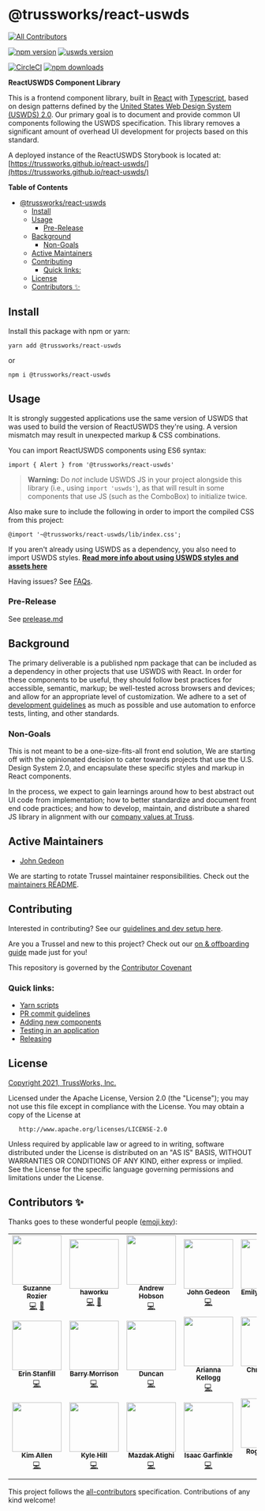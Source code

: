 # @trussworks/react-uswds

<!-- ALL-CONTRIBUTORS-BADGE:START - Do not remove or modify this section -->
[![All Contributors](https://img.shields.io/badge/all_contributors-21-orange.svg?style=flat-square)](#contributors-)
<!-- ALL-CONTRIBUTORS-BADGE:END -->

[![npm version](https://img.shields.io/npm/v/@trussworks/react-uswds)](https://www.npmjs.com/package/@trussworks/react-uswds)
[![uswds version](https://img.shields.io/github/package-json/dependency-version/trussworks/react-uswds/dev/uswds)](https://www.npmjs.com/package/uswds)

[![CircleCI](https://img.shields.io/circleci/build/github/trussworks/react-uswds/main)](https://circleci.com/gh/trussworks/react-uswds)
[![npm downloads](https://img.shields.io/npm/dm/@trussworks/react-uswds)](https://www.npmjs.com/package/@trussworks/react-uswds)

**ReactUSWDS Component Library**

This is a frontend component library, built in [React](https://reactjs.org/) with [Typescript](https://www.typescriptlang.org/), based on design patterns defined by the [United States Web Design System (USWDS) 2.0](https://designsystem.digital.gov/). Our primary goal is to document and provide common UI components following the USWDS specification. This library removes a significant amount of overhead UI development for projects based on this standard.

A deployed instance of the ReactUSWDS Storybook is located at: [https://trussworks.github.io/react-uswds/](https://trussworks.github.io/react-uswds/)

**Table of Contents**

- [@trussworks/react-uswds](#trussworksreact-uswds)
  - [Install](#install)
  - [Usage](#usage)
    - [Pre-Release](#pre-release)
  - [Background](#background)
    - [Non-Goals](#non-goals)
  - [Active Maintainers](#active-maintainers)
  - [Contributing](#contributing)
    - [Quick links:](#quick-links)
  - [License](#license)
  - [Contributors ✨](#contributors-)

## Install

Install this package with npm or yarn:

```
yarn add @trussworks/react-uswds
```

or

```
npm i @trussworks/react-uswds
```

## Usage

It is strongly suggested applications use the same version of USWDS that was used to build the version of ReactUSWDS they're using. A version mismatch may result in unexpected markup & CSS combinations.

You can import ReactUSWDS components using ES6 syntax:

```
import { Alert } from '@trussworks/react-uswds'
```

> **Warning:** Do _not_ include USWDS JS in your project alongside this library (i.e., using `import 'uswds'`), as that will result in some components that use JS (such as the ComboBox) to initialize twice.

Also make sure to include the following in order to import the compiled CSS from this project:

```
@import '~@trussworks/react-uswds/lib/index.css';
```

If you aren't already using USWDS as a dependency, you also need to import USWDS styles. **[Read more info about using USWDS styles and assets here](./docs/styles_and_assets.md)**

Having issues? See [FAQs](./docs/faqs.md).

### Pre-Release

See [prelease.md](docs/prerelease.md)

## Background

The primary deliverable is a published npm package that can be included as a dependency in other projects that use USWDS with React. In order for these components to be useful, they should follow best practices for accessible, semantic, markup; be well-tested across browsers and devices; and allow for an appropriate level of customization. We adhere to a set of [development guidelines](./docs/contributing.md#guidelines) as much as possible and use automation to enforce tests, linting, and other standards.

### Non-Goals

This is not meant to be a one-size-fits-all front end solution, We are starting off with the opinionated decision to cater towards projects that use the U.S. Design System 2.0, and encapsulate these specific styles and markup in React components.

In the process, we expect to gain learnings around how to best abstract out UI code from implementation; how to better standardize and document front end code practices; and how to develop, maintain, and distribute a shared JS library in alignment with our [company values at Truss](https://truss.works/values).

## Active Maintainers

- [John Gedeon](https://github.com/gidjin)

We are starting to rotate Trussel maintainer responsibilities. Check out the [maintainers README](./docs/for_maintainers.md).

## Contributing

Interested in contributing? See our [guidelines and dev setup here](./docs/contributing.md).

Are you a Trussel and new to this project? Check out our [on & offboarding guide](./docs/for_trussels.md) made just for you!

This repository is governed by the [Contributor Covenant](./CODE_OF_CONDUCT.md)

### Quick links:

- [Yarn scripts](./docs/contributing#available-commands)
- [PR commit guidelines](./docs/contributing.md#opening--merging-pull-requests)
- [Adding new components](./docs/adding_new_components.md)
- [Testing in an application](./docs/contributing.md#testing-in-an-application)
- [Releasing](./docs/releasing.md)

## License

[Copyright 2021, TrussWorks, Inc.](./LICENSE)

Licensed under the Apache License, Version 2.0 (the "License");
you may not use this file except in compliance with the License.
You may obtain a copy of the License at

       http://www.apache.org/licenses/LICENSE-2.0

Unless required by applicable law or agreed to in writing, software
distributed under the License is distributed on an "AS IS" BASIS,
WITHOUT WARRANTIES OR CONDITIONS OF ANY KIND, either express or implied.
See the License for the specific language governing permissions and
limitations under the License.

## Contributors ✨

Thanks goes to these wonderful people ([emoji key](https://allcontributors.org/docs/en/emoji-key)):

<!-- ALL-CONTRIBUTORS-LIST:START - Do not remove or modify this section -->
<!-- prettier-ignore-start -->
<!-- markdownlint-disable -->
<table>
  <tr>
    <td align="center"><a href="https://github.com/suzubara"><img src="https://avatars.githubusercontent.com/u/2723066?v=4?s=100" width="100px;" alt=""/><br /><sub><b>Suzanne Rozier</b></sub></a><br /><a href="https://github.com/trussworks/react-uswds/commits?author=suzubara" title="Code">💻</a> <a href="https://github.com/trussworks/react-uswds/commits?author=suzubara" title="Documentation">📖</a></td>
    <td align="center"><a href="https://github.com/haworku"><img src="https://avatars.githubusercontent.com/u/10750442?v=4?s=100" width="100px;" alt=""/><br /><sub><b>haworku</b></sub></a><br /><a href="https://github.com/trussworks/react-uswds/commits?author=haworku" title="Code">💻</a> <a href="https://github.com/trussworks/react-uswds/commits?author=haworku" title="Documentation">📖</a></td>
    <td align="center"><a href="https://github.com/ahobson"><img src="https://avatars.githubusercontent.com/u/21983?v=4?s=100" width="100px;" alt=""/><br /><sub><b>Andrew Hobson</b></sub></a><br /><a href="https://github.com/trussworks/react-uswds/commits?author=ahobson" title="Code">💻</a></td>
    <td align="center"><a href="https://github.com/gidjin"><img src="https://avatars.githubusercontent.com/u/940173?v=4?s=100" width="100px;" alt=""/><br /><sub><b>John Gedeon</b></sub></a><br /><a href="https://github.com/trussworks/react-uswds/commits?author=gidjin" title="Code">💻</a></td>
    <td align="center"><a href="https://github.com/eamahanna"><img src="https://avatars.githubusercontent.com/u/56279459?v=4?s=100" width="100px;" alt=""/><br /><sub><b>Emily Mahanna</b></sub></a><br /><a href="https://github.com/trussworks/react-uswds/commits?author=eamahanna" title="Code">💻</a></td>
    <td align="center"><a href="https://github.com/brandonlenz"><img src="https://avatars.githubusercontent.com/u/15805554?v=4?s=100" width="100px;" alt=""/><br /><sub><b>Brandon Lenz</b></sub></a><br /><a href="https://github.com/trussworks/react-uswds/commits?author=brandonlenz" title="Code">💻</a> <a href="https://github.com/trussworks/react-uswds/commits?author=brandonlenz" title="Documentation">📖</a></td>
    <td align="center"><a href="https://github.com/sojeri"><img src="https://avatars.githubusercontent.com/u/10818509?v=4?s=100" width="100px;" alt=""/><br /><sub><b>Jeri Sommers</b></sub></a><br /><a href="https://github.com/trussworks/react-uswds/commits?author=sojeri" title="Code">💻</a></td>
  </tr>
  <tr>
    <td align="center"><a href="https://github.com/tinyels"><img src="https://avatars.githubusercontent.com/u/3142631?v=4?s=100" width="100px;" alt=""/><br /><sub><b>Erin Stanfill</b></sub></a><br /><a href="https://github.com/trussworks/react-uswds/commits?author=tinyels" title="Code">💻</a></td>
    <td align="center"><a href="http://www.barrymorrison.com/"><img src="https://avatars.githubusercontent.com/u/689591?v=4?s=100" width="100px;" alt=""/><br /><sub><b>Barry Morrison</b></sub></a><br /><a href="https://github.com/trussworks/react-uswds/commits?author=esacteksab" title="Code">💻</a></td>
    <td align="center"><a href="https://github.com/duncan-truss"><img src="https://avatars.githubusercontent.com/u/52669884?v=4?s=100" width="100px;" alt=""/><br /><sub><b>Duncan</b></sub></a><br /><a href="https://github.com/trussworks/react-uswds/commits?author=duncan-truss" title="Code">💻</a></td>
    <td align="center"><a href="https://github.com/SirenaBorracha"><img src="https://avatars.githubusercontent.com/u/16230705?v=4?s=100" width="100px;" alt=""/><br /><sub><b>Arianna Kellogg</b></sub></a><br /><a href="https://github.com/trussworks/react-uswds/commits?author=SirenaBorracha" title="Code">💻</a></td>
    <td align="center"><a href="https://github.com/christopherhuii"><img src="https://avatars.githubusercontent.com/u/8367504?v=4?s=100" width="100px;" alt=""/><br /><sub><b>Christopher Hui</b></sub></a><br /><a href="https://github.com/trussworks/react-uswds/commits?author=christopherhuii" title="Code">💻</a></td>
    <td align="center"><a href="http://pandasguide.com/"><img src="https://avatars.githubusercontent.com/u/3331?v=4?s=100" width="100px;" alt=""/><br /><sub><b>Jim Benton</b></sub></a><br /><a href="https://github.com/trussworks/react-uswds/commits?author=jim" title="Code">💻</a></td>
    <td align="center"><a href="https://github.com/jenbutongit"><img src="https://avatars.githubusercontent.com/u/22080510?v=4?s=100" width="100px;" alt=""/><br /><sub><b>Jen Duong</b></sub></a><br /><a href="https://github.com/trussworks/react-uswds/commits?author=jenbutongit" title="Code">💻</a></td>
  </tr>
  <tr>
    <td align="center"><a href="https://github.com/kimallen"><img src="https://avatars.githubusercontent.com/u/13249580?v=4?s=100" width="100px;" alt=""/><br /><sub><b>Kim Allen</b></sub></a><br /><a href="https://github.com/trussworks/react-uswds/commits?author=kimallen" title="Code">💻</a></td>
    <td align="center"><a href="https://github.com/kylehilltruss"><img src="https://avatars.githubusercontent.com/u/83614364?v=4?s=100" width="100px;" alt=""/><br /><sub><b>Kyle Hill</b></sub></a><br /><a href="https://github.com/trussworks/react-uswds/commits?author=kylehilltruss" title="Code">💻</a></td>
    <td align="center"><a href="https://github.com/rswerve"><img src="https://avatars.githubusercontent.com/u/8964335?v=4?s=100" width="100px;" alt=""/><br /><sub><b>Mazdak Atighi</b></sub></a><br /><a href="https://github.com/trussworks/react-uswds/commits?author=rswerve" title="Code">💻</a></td>
    <td align="center"><a href="https://github.com/Igarfinkle"><img src="https://avatars.githubusercontent.com/u/7664177?v=4?s=100" width="100px;" alt=""/><br /><sub><b>Isaac Garfinkle</b></sub></a><br /><a href="https://github.com/trussworks/react-uswds/commits?author=Igarfinkle" title="Code">💻</a></td>
    <td align="center"><a href="https://github.com/rogeruiz"><img src="https://avatars.githubusercontent.com/u/706004?v=4?s=100" width="100px;" alt=""/><br /><sub><b>Roger Steve Ruiz</b></sub></a><br /><a href="https://github.com/trussworks/react-uswds/commits?author=rogeruiz" title="Code">💻</a> <a href="https://github.com/trussworks/react-uswds/commits?author=rogeruiz" title="Documentation">📖</a></td>
    <td align="center"><a href="https://github.com/lpsinger"><img src="https://avatars.githubusercontent.com/u/728407?v=4?s=100" width="100px;" alt=""/><br /><sub><b>Leo Singer</b></sub></a><br /><a href="https://github.com/trussworks/react-uswds/issues?q=author%3Alpsinger" title="Bug reports">🐛</a> <a href="https://github.com/trussworks/react-uswds/commits?author=lpsinger" title="Code">💻</a></td>
    <td align="center"><a href="https://github.com/Shkeating"><img src="https://avatars.githubusercontent.com/u/59394696?v=4?s=100" width="100px;" alt=""/><br /><sub><b>Shauna Keating</b></sub></a><br /><a href="#a11y-Shkeating" title="Accessibility">️️️️♿️</a> <a href="https://github.com/trussworks/react-uswds/commits?author=Shkeating" title="Code">💻</a></td>
  </tr>
</table>

<!-- markdownlint-restore -->
<!-- prettier-ignore-end -->

<!-- ALL-CONTRIBUTORS-LIST:END -->

This project follows the [all-contributors](https://github.com/all-contributors/all-contributors) specification. Contributions of any kind welcome!
